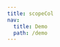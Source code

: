 ```yaml
---
title: scopeCol
nav:
  title: Demo
  path: /demo
---
```


<code src="../examples/scopeCol.tsx"></code>
